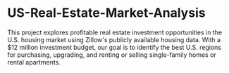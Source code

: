 # US-Real-Estate-Market-Analysis
This project explores profitable real estate investment opportunities in the U.S. housing market using Zillow's publicly available housing data. With a $12 million investment budget, our goal is to identify the best U.S. regions for purchasing, upgrading, and renting or selling single-family homes or rental apartments.
